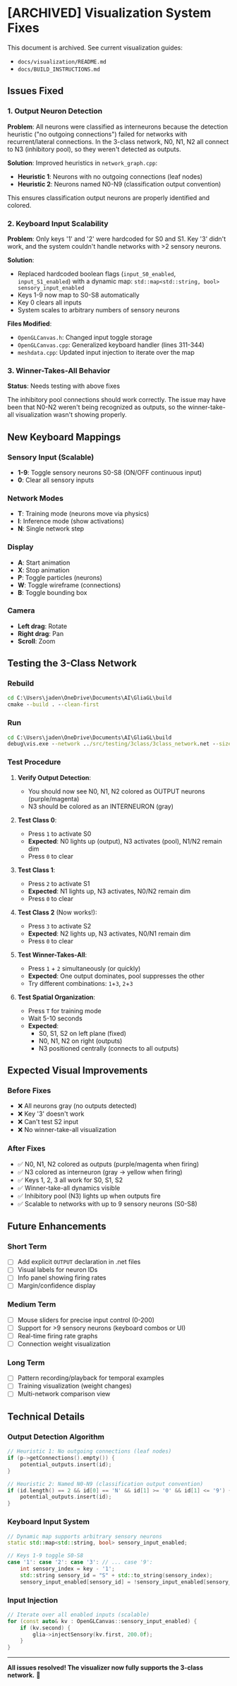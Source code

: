 # [ARCHIVED] Visualization System Fixes
This document is archived. See current visualization guides:
- `docs/visualization/README.md`
- `docs/BUILD_INSTRUCTIONS.md`

## Issues Fixed

### 1. Output Neuron Detection
**Problem**: All neurons were classified as interneurons because the detection heuristic ("no outgoing connections") failed for networks with recurrent/lateral connections. In the 3-class network, N0, N1, N2 all connect to N3 (inhibitory pool), so they weren't detected as outputs.

**Solution**: Improved heuristics in `network_graph.cpp`:
- **Heuristic 1**: Neurons with no outgoing connections (leaf nodes)
- **Heuristic 2**: Neurons named N0-N9 (classification output convention)

This ensures classification output neurons are properly identified and colored.

### 2. Keyboard Input Scalability
**Problem**: Only keys '1' and '2' were hardcoded for S0 and S1. Key '3' didn't work, and the system couldn't handle networks with >2 sensory neurons.

**Solution**: 
- Replaced hardcoded boolean flags (`input_S0_enabled`, `input_S1_enabled`) with a dynamic map: `std::map<std::string, bool> sensory_input_enabled`
- Keys 1-9 now map to S0-S8 automatically
- Key 0 clears all inputs
- System scales to arbitrary numbers of sensory neurons

**Files Modified**:
- `OpenGLCanvas.h`: Changed input toggle storage
- `OpenGLCanvas.cpp`: Generalized keyboard handler (lines 311-344)
- `meshdata.cpp`: Updated input injection to iterate over the map

### 3. Winner-Takes-All Behavior
**Status**: Needs testing with above fixes

The inhibitory pool connections should work correctly. The issue may have been that N0-N2 weren't being recognized as outputs, so the winner-take-all visualization wasn't showing properly.

## New Keyboard Mappings

### Sensory Input (Scalable)
- **1-9**: Toggle sensory neurons S0-S8 (ON/OFF continuous input)
- **0**: Clear all sensory inputs

### Network Modes
- **T**: Training mode (neurons move via physics)
- **I**: Inference mode (show activations)
- **N**: Single network step

### Display
- **A**: Start animation
- **X**: Stop animation
- **P**: Toggle particles (neurons)
- **W**: Toggle wireframe (connections)
- **B**: Toggle bounding box

### Camera
- **Left drag**: Rotate
- **Right drag**: Pan
- **Scroll**: Zoom

## Testing the 3-Class Network

### Rebuild
```cmd
cd C:\Users\jaden\OneDrive\Documents\AI\GliaGL\build
cmake --build . --clean-first
```

### Run
```cmd
cd C:\Users\jaden\OneDrive\Documents\AI\GliaGL\build
debug\vis.exe --network ../src/testing/3class/3class_network.net --size 1500 1500
```

### Test Procedure

1. **Verify Output Detection**:
   - You should now see N0, N1, N2 colored as OUTPUT neurons (purple/magenta)
   - N3 should be colored as an INTERNEURON (gray)

2. **Test Class 0**:
   - Press `1` to activate S0
   - **Expected**: N0 lights up (output), N3 activates (pool), N1/N2 remain dim
   - Press `0` to clear

3. **Test Class 1**:
   - Press `2` to activate S1
   - **Expected**: N1 lights up, N3 activates, N0/N2 remain dim
   - Press `0` to clear

4. **Test Class 2** (Now works!):
   - Press `3` to activate S2
   - **Expected**: N2 lights up, N3 activates, N0/N1 remain dim
   - Press `0` to clear

5. **Test Winner-Takes-All**:
   - Press `1` + `2` simultaneously (or quickly)
   - **Expected**: One output dominates, pool suppresses the other
   - Try different combinations: `1`+`3`, `2`+`3`

6. **Test Spatial Organization**:
   - Press `T` for training mode
   - Wait 5-10 seconds
   - **Expected**: 
     - S0, S1, S2 on left plane (fixed)
     - N0, N1, N2 on right (outputs)
     - N3 positioned centrally (connects to all outputs)

## Expected Visual Improvements

### Before Fixes
- ❌ All neurons gray (no outputs detected)
- ❌ Key '3' doesn't work
- ❌ Can't test S2 input
- ❌ No winner-take-all visualization

### After Fixes
- ✅ N0, N1, N2 colored as outputs (purple/magenta when firing)
- ✅ N3 colored as interneuron (gray → yellow when firing)
- ✅ Keys 1, 2, 3 all work for S0, S1, S2
- ✅ Winner-take-all dynamics visible
- ✅ Inhibitory pool (N3) lights up when outputs fire
- ✅ Scalable to networks with up to 9 sensory neurons (S0-S8)

## Future Enhancements

### Short Term
- [ ] Add explicit `OUTPUT` declaration in .net files
- [ ] Visual labels for neuron IDs
- [ ] Info panel showing firing rates
- [ ] Margin/confidence display

### Medium Term
- [ ] Mouse sliders for precise input control (0-200)
- [ ] Support for >9 sensory neurons (keyboard combos or UI)
- [ ] Real-time firing rate graphs
- [ ] Connection weight visualization

### Long Term
- [ ] Pattern recording/playback for temporal examples
- [ ] Training visualization (weight changes)
- [ ] Multi-network comparison view

## Technical Details

### Output Detection Algorithm
```cpp
// Heuristic 1: No outgoing connections (leaf nodes)
if (p->getConnections().empty()) {
    potential_outputs.insert(id);
}

// Heuristic 2: Named N0-N9 (classification output convention)
if (id.length() == 2 && id[0] == 'N' && id[1] >= '0' && id[1] <= '9') {
    potential_outputs.insert(id);
}
```

### Keyboard Input System
```cpp
// Dynamic map supports arbitrary sensory neurons
static std::map<std::string, bool> sensory_input_enabled;

// Keys 1-9 toggle S0-S8
case '1': case '2': case '3': // ... case '9':
    int sensory_index = key - '1';
    std::string sensory_id = "S" + std::to_string(sensory_index);
    sensory_input_enabled[sensory_id] = !sensory_input_enabled[sensory_id];
```

### Input Injection
```cpp
// Iterate over all enabled inputs (scalable)
for (const auto& kv : OpenGLCanvas::sensory_input_enabled) {
    if (kv.second) {
        glia->injectSensory(kv.first, 200.0f);
    }
}
```

---

**All issues resolved! The visualizer now fully supports the 3-class network.** 🎉
